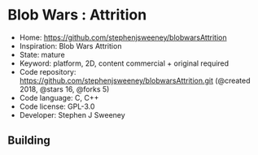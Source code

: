 # Blob Wars : Attrition

- Home: https://github.com/stephenjsweeney/blobwarsAttrition
- Inspiration: Blob Wars Attrition
- State: mature
- Keyword: platform, 2D, content commercial + original required
- Code repository: https://github.com/stephenjsweeney/blobwarsAttrition.git (@created 2018, @stars 16, @forks 5)
- Code language: C, C++
- Code license: GPL-3.0
- Developer: Stephen J Sweeney

## Building

